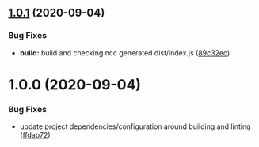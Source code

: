 ## [1.0.1](https://github.com/sgoff0/github-actions-jwt-generator/compare/v1.0.0...v1.0.1) (2020-09-04)


### Bug Fixes

* **build:** build and checking ncc generated dist/index.js ([89c32ec](https://github.com/sgoff0/github-actions-jwt-generator/commit/89c32ec040d1c97f57e967ae24b41c1372bdc669))

# 1.0.0 (2020-09-04)


### Bug Fixes

* update project dependencies/configuration around building and linting ([ffdab72](https://github.com/sgoff0/github-actions-jwt-generator/commit/ffdab72f491f9ef13ab2d6f5cbfe195fe6e7020c))
